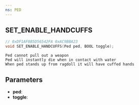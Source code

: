 ```yaml
---
ns: PED
---
```

## SET_ENABLE_HANDCUFFS

```c
// 0xDF1AF8B5D56542FA 0xAC9BBA23
void SET_ENABLE_HANDCUFFS(Ped ped, BOOL toggle);
```

```
Ped cannot pull out a weapon
Ped will instantly die when in contact with water
When ped stands up from ragdoll it will have cuffed hands
```

## Parameters
* **ped**: 
* **toggle**: 


